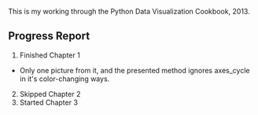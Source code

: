 
This is my working through the Python Data Visualization Cookbook, 2013.

Progress Report
---------------
 1. Finished Chapter 1
  - Only one picture from it, and the presented method ignores axes_cycle in it's color-changing ways.
 2. Skipped Chapter 2
 3. Started Chapter 3
